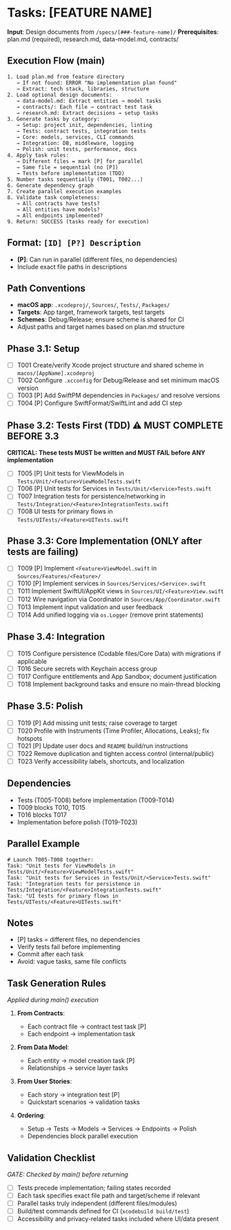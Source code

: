 # Tasks: [FEATURE NAME]

**Input**: Design documents from `/specs/[###-feature-name]/`
**Prerequisites**: plan.md (required), research.md, data-model.md, contracts/

## Execution Flow (main)
```
1. Load plan.md from feature directory
   → If not found: ERROR "No implementation plan found"
   → Extract: tech stack, libraries, structure
2. Load optional design documents:
   → data-model.md: Extract entities → model tasks
   → contracts/: Each file → contract test task
   → research.md: Extract decisions → setup tasks
3. Generate tasks by category:
   → Setup: project init, dependencies, linting
   → Tests: contract tests, integration tests
   → Core: models, services, CLI commands
   → Integration: DB, middleware, logging
   → Polish: unit tests, performance, docs
4. Apply task rules:
   → Different files = mark [P] for parallel
   → Same file = sequential (no [P])
   → Tests before implementation (TDD)
5. Number tasks sequentially (T001, T002...)
6. Generate dependency graph
7. Create parallel execution examples
8. Validate task completeness:
   → All contracts have tests?
   → All entities have models?
   → All endpoints implemented?
9. Return: SUCCESS (tasks ready for execution)
```

## Format: `[ID] [P?] Description`
- **[P]**: Can run in parallel (different files, no dependencies)
- Include exact file paths in descriptions

## Path Conventions
- **macOS app**: `.xcodeproj/`, `Sources/`, `Tests/`, `Packages/`
- **Targets**: App target, framework targets, test targets
- **Schemes**: Debug/Release; ensure scheme is shared for CI
- Adjust paths and target names based on plan.md structure

## Phase 3.1: Setup
- [ ] T001 Create/verify Xcode project structure and shared scheme in `macos/[AppName].xcodeproj`
- [ ] T002 Configure `.xcconfig` for Debug/Release and set minimum macOS version
- [ ] T003 [P] Add SwiftPM dependencies in `Packages/` and resolve versions
- [ ] T004 [P] Configure SwiftFormat/SwiftLint and add CI step

## Phase 3.2: Tests First (TDD) ⚠️ MUST COMPLETE BEFORE 3.3
**CRITICAL: These tests MUST be written and MUST FAIL before ANY implementation**
- [ ] T005 [P] Unit tests for ViewModels in `Tests/Unit/<Feature>ViewModelTests.swift`
- [ ] T006 [P] Unit tests for Services in `Tests/Unit/<Service>Tests.swift`
- [ ] T007 Integration tests for persistence/networking in `Tests/Integration/<Feature>IntegrationTests.swift`
- [ ] T008 UI tests for primary flows in `Tests/UITests/<Feature>UITests.swift`

## Phase 3.3: Core Implementation (ONLY after tests are failing)
- [ ] T009 [P] Implement `<Feature>ViewModel.swift` in `Sources/Features/<Feature>/`
- [ ] T010 [P] Implement services in `Sources/Services/<Service>.swift`
- [ ] T011 Implement SwiftUI/AppKit views in `Sources/UI/<Feature>View.swift`
- [ ] T012 Wire navigation via Coordinator in `Sources/App/Coordinator.swift`
- [ ] T013 Implement input validation and user feedback
- [ ] T014 Add unified logging via `os.Logger` (remove print statements)

## Phase 3.4: Integration
- [ ] T015 Configure persistence (Codable files/Core Data) with migrations if applicable
- [ ] T016 Secure secrets with Keychain access group
- [ ] T017 Configure entitlements and App Sandbox; document justification
- [ ] T018 Implement background tasks and ensure no main-thread blocking

## Phase 3.5: Polish
- [ ] T019 [P] Add missing unit tests; raise coverage to target
- [ ] T020 Profile with Instruments (Time Profiler, Allocations, Leaks); fix hotspots
- [ ] T021 [P] Update user docs and `README` build/run instructions
- [ ] T022 Remove duplication and tighten access control (internal/public)
- [ ] T023 Verify accessibility labels, shortcuts, and localization

## Dependencies
- Tests (T005-T008) before implementation (T009-T014)
- T009 blocks T010, T015
- T016 blocks T017
- Implementation before polish (T019-T023)

## Parallel Example
```
# Launch T005-T008 together:
Task: "Unit tests for ViewModels in Tests/Unit/<Feature>ViewModelTests.swift"
Task: "Unit tests for Services in Tests/Unit/<Service>Tests.swift"
Task: "Integration tests for persistence in Tests/Integration/<Feature>IntegrationTests.swift"
Task: "UI tests for primary flows in Tests/UITests/<Feature>UITests.swift"
```

## Notes
- [P] tasks = different files, no dependencies
- Verify tests fail before implementing
- Commit after each task
- Avoid: vague tasks, same file conflicts

## Task Generation Rules
*Applied during main() execution*

1. **From Contracts**:
   - Each contract file → contract test task [P]
   - Each endpoint → implementation task
   
2. **From Data Model**:
   - Each entity → model creation task [P]
   - Relationships → service layer tasks
   
3. **From User Stories**:
   - Each story → integration test [P]
   - Quickstart scenarios → validation tasks

4. **Ordering**:
   - Setup → Tests → Models → Services → Endpoints → Polish
   - Dependencies block parallel execution

## Validation Checklist
*GATE: Checked by main() before returning*

- [ ] Tests precede implementation; failing states recorded
- [ ] Each task specifies exact file path and target/scheme if relevant
- [ ] Parallel tasks truly independent (different files/modules)
- [ ] Build/test commands defined for CI (`xcodebuild build/test`)
- [ ] Accessibility and privacy-related tasks included where UI/data present